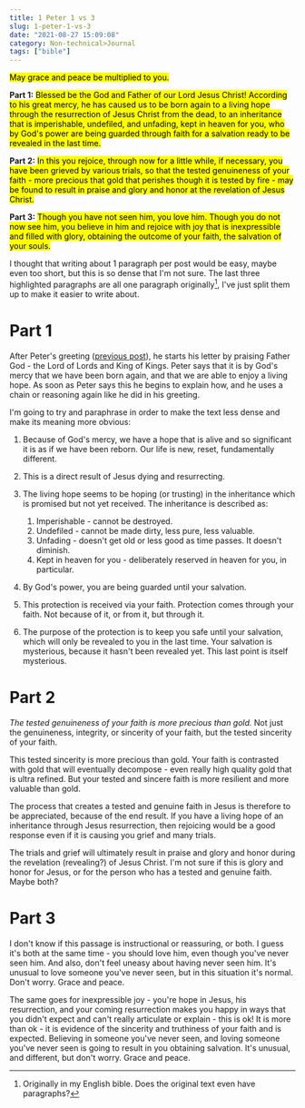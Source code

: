 ```yaml
---
title: 1 Peter 1 vs 3
slug: 1-peter-1-vs-3
date: "2021-08-27 15:09:08"
category: Non-technical>Journal
tags: ["bible"]
---
```


<mark>May grace and peace be multiplied to you.</mark>

**Part 1:** <mark>Blessed be the God and Father of our Lord Jesus Christ! According to his
great mercy, he has caused us to be born again to a living hope through the
resurrection of Jesus Christ from the dead, to an inheritance that is
imperishable, undefiled, and unfading, kept in heaven for you, who by God's
power are being guarded through faith for a salvation ready to be revealed in
the last time.</mark>

**Part 2:** <mark>In this you rejoice, through now for a little while, if necessary, you
have been grieved by various trials, so that the tested genuineness of your
faith - more precious that gold that perishes though it is tested by fire - may
be found to result in praise and glory and honor at the revelation of Jesus
Christ.</mark>

**Part 3:** <mark> Though you have not seen him, you love him. Though you do not now see
him, you believe in him and rejoice with joy that is inexpressible and filled
with glory, obtaining the outcome of your faith, the salvation of your
souls.</mark>

I thought that writing about 1 paragraph per post would be easy, maybe even too
short, but this is so dense that I'm not sure. The last three highlighted
paragraphs are all one paragraph originally[^1], I've just split them up to
make it easier to write about.

# Part 1

After Peter's greeting ([previous post](1-peter-1-1)), he
starts his letter by praising Father God - the Lord of Lords and King of Kings.
Peter says that it is by God's mercy that we have been born again, and that we
are able to enjoy a living hope. As soon as Peter says this he begins to explain
how, and he uses a chain or reasoning again like he did in his greeting.

I'm going to try and paraphrase in order to make the text less dense and make
its meaning more obvious:

1.  Because of God's mercy, we have a hope that is alive and so significant it
    is as if we have been reborn. Our life is new, reset, fundamentally
    different.
1.  This is a direct result of Jesus dying and resurrecting.
1.  The living hope seems to be hoping (or trusting) in the inheritance which is
    promised but not yet received. The inheritance is described as:

    1. Imperishable - cannot be destroyed.
    1. Undefiled - cannot be made dirty, less pure, less valuable.
    1. Unfading - doesn't get old or less good as time passes. It doesn't
       diminish.
    1. Kept in heaven for you - deliberately reserved in heaven for you, in particular.

1.  By God's power, you are being guarded until your salvation.
1.  This protection is received via your faith. Protection comes through your
    faith. Not because of it, or from it, but through it.
1.  The purpose of the protection is to keep you safe until your salvation,
    which will only be revealed to you in the last time. Your salvation is
    mysterious, because it hasn't been revealed yet. This last point is
    itself mysterious.

# Part 2

_The tested genuineness of your faith is more precious than gold._ Not just the
genuineness, integrity, or sincerity of your faith, but the tested sincerity of your faith.

This tested sincerity is more precious than gold. Your faith is contrasted with gold that will
eventually decompose - even really high quality gold that is ultra refined. But
your tested and sincere faith is more resilient and more valuable than gold.

The process that creates a tested and genuine faith in Jesus is therefore to be
appreciated, because of the end result. If you have a living hope of an
inheritance through Jesus resurrection, then rejoicing would be a good
response even if it is causing you grief and many trials.

The trials and grief will ultimately result in praise and glory and honor during the
revelation (revealing?) of Jesus Christ. I'm not sure if this is glory and honor
for Jesus, or for the person who has a tested and genuine faith. Maybe both?

# Part 3

I don't know if this passage is instructional or reassuring, or both. I guess
it's both at the same time - you should love him, even though you've never seen
him. And also, don't feel uneasy about having never seen him. It's unusual to
love someone you've never seen, but in this situation it's normal. Don't worry.
Grace and peace.

The same goes for inexpressible joy - you're hope in Jesus, his resurrection,
and your coming resurrection makes you happy in ways that you didn't expect and
can't really articulate or explain - this is ok! It is more than ok - it is
evidence of the sincerity and truthiness of your faith and is expected.
Believing in someone you've never seen, and loving someone you've never seen is
going to result in you obtaining salvation. It's unusual, and different, but
don't worry. Grace and peace.

[^1]: Originally in my English bible. Does the original text even have paragraphs?
